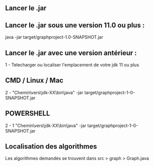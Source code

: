 ## Lancer le .jar

## Lancer le .jar sous une version 11.0 ou plus : 

java -jar target/graphproject-1.0-SNAPSHOT.jar

## Lancer le .jar avec une version antérieur :
1 - Telecharger ou localiser l'emplacement de votre jdk 11 ou plus

## CMD / Linux / Mac
2 - "Chemin\vers\jdk-XX\bin\java" -jar target/graphproject-1-0-SNAPSHOT.jar

## POWERSHELL 
2 - 1 "Chemin\vers\jdk-XX\bin\java" -jar target/graphproject-1-0-SNAPSHOT.jar 

## Localisation des algorithmes

Les algorithmes demandés se trouvent dans src > graph > Graph.java
